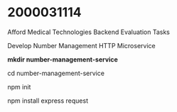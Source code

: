 # 2000031114
Afford Medical Technologies Backend Evaluation Tasks


Develop Number Management HTTP Microservice


**mkdir number-management-service**

cd number-management-service

npm init

npm install express request


